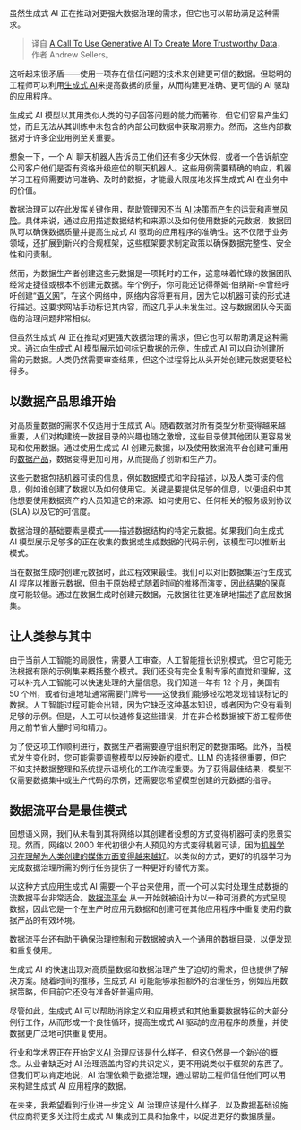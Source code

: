
<!--
title: 使用生成式AI创建更可信数据的呼吁
cover: https://cdn.thenewstack.io/media/2024/08/8c179c8b-governance.jpg
-->

虽然生成式 AI 正在推动对更强大数据治理的需求，但它也可以帮助满足这种需求。

> 译自 [A Call To Use Generative AI To Create More Trustworthy Data](https://thenewstack.io/a-call-to-use-generative-ai-to-create-more-trustworthy-data/)，作者 Andrew Sellers。

这听起来很矛盾——使用一项存在信任问题的技术来创建更可信的数据。但聪明的工程师可以利用[生成式 AI](https://thenewstack.io/ai/)来提高数据的质量，从而构建更准确、更可信的 AI 驱动的应用程序。

生成式 AI 模型以其用类似人类的句子回答问题的能力而著称，但它们容易产生幻觉，而且无法从其训练中未包含的内部公司数据中获取洞察力。然而，这些内部数据对于许多企业用例至关重要。

想象一下，一个 AI 聊天机器人告诉员工他们还有多少天休假，或者一个告诉航空公司客户他们是否有资格升级座位的聊天机器人。这些用例需要精确的响应，机器学习工程师需要访问准确、及时的数据，才能最大限度地发挥生成式 AI 在业务中的价值。

数据治理可以在此发挥关键作用，帮助[管理因不当 AI 决策而产生的运营和声誉风险](https://thenewstack.io/the-disconnected-state-of-enterprise-risk-management/)。具体来说，通过应用描述数据结构和来源以及如何使用数据的元数据，数据团队可以确保数据质量并提高生成式 AI 驱动的应用程序的准确性。这不仅限于业务领域，还扩展到新兴的合规框架，这些框架要求制定政策以确保数据完整性、安全性和问责制。

然而，为数据生产者创建这些元数据是一项耗时的工作，这意味着忙碌的数据团队经常走捷径或根本不创建元数据。举个例子，你可能还记得蒂姆·伯纳斯-李曾经呼吁创建“[语义网](https://www-sop.inria.fr/acacia/cours/essi2006/Scientific%20American_%20Feature%20Article_%20The%20Semantic%20Web_%20May%202001.pdf)”，在这个网络中，网络内容将更有用，因为它以机器可读的形式进行描述。这要求网站手动标记其内容，而这几乎从未发生过。这与数据团队今天面临的治理问题非常相似。

但虽然生成式 AI 正在推动对更强大数据治理的需求，但它也可以帮助满足这种需求。通过向生成式 AI 模型展示如何标记数据的示例，生成式 AI 可以自动创建所需的元数据。人类仍然需要审查结果，但这个过程将比从头开始创建元数据要轻松得多。

## 以数据产品思维开始

对高质量数据的需求不仅适用于生成式 AI。随着数据对所有类型分析变得越来越重要，人们对构建统一数据目录的兴趣也随之激增，这些目录使其他团队更容易发现和使用数据。通过使用生成式 AI 创建元数据，以及使用数据流平台创建可重用的[数据产品](https://medium.com/data-mesh-learning/what-exactly-is-a-data-product-7f6935a17912)，数据变得更加可用，从而提高了创新和生产力。

这些元数据包括机器可读的信息，例如数据模式和字段描述，以及人类可读的信息，例如谁创建了数据以及如何使用它。关键是要提供足够的信息，以便组织中其他想要使用数据资产的人员知道它的来源、如何使用它、任何相关的服务级别协议 (SLA) 以及它的可信度。

数据治理的基础要素是模式——描述数据结构的特定元数据。如果我们向生成式 AI 模型展示足够多的正在收集的数据或生成数据的代码示例，该模型可以推断出模式。

当在数据生成时创建元数据时，此过程效果最佳。我们可以对旧数据集运行生成式 AI 程序以推断元数据，但由于原始模式随着时间的推移而演变，因此结果的保真度可能较低。通过在数据生成时创建元数据，元数据往往更准确地描述了底层数据集。

## 让人类参与其中

由于当前人工智能的局限性，需要人工审查。人工智能擅长识别模式，但它可能无法根据有限的示例集来概括整个模式。我们还没有完全复制专家的直觉和理解，这可以补充人工智能可以快速处理的大量信息。我们知道一年有 12 个月，美国有 50 个州，或者街道地址通常需要门牌号——这使我们能够轻松地发现错误标记的数据。人工智能过程可能会出错，因为它缺乏这种基本知识，或者因为它没有看到足够的示例。但是，人工可以快速修复这些错误，并在非合格数据被下游工程师使用之前节省大量时间和精力。

为了使这项工作顺利进行，数据生产者需要遵守组织制定的数据策略。此外，当模式发生变化时，您可能需要调整模型以反映新的模式。LLM 的选择很重要，但它不如支持数据整理和系统提示语境化的工作流程重要。为了获得最佳结果，模型不仅需要数据集中或生产代码的示例，还需要您希望模型创建的元数据的指导。

## 数据流平台是最佳模式

回想语义网，我们从未看到其将网络以其创建者设想的方式变得机器可读的愿景实现。然而，网络以 2000 年代初很少有人预见的方式变得机器可读，因为[机器学习在理解为人类创建的媒体方面变得越来越好](https://thenewstack.io/creating-machine-learning-models-takes-too-much-time/)。以类似的方式，更好的机器学习为完成数据治理所需的例行任务提供了一种更好的替代方案。

以这种方式应用生成式 AI 需要一个平台来使用，而一个可以实时处理生成数据的流数据平台非常适合。[数据流平台](https://developer.confluent.io/patterns/event-stream/event-streaming-platform/) 从一开始就被设计为以一种可消费的方式呈现数据，因此它是一个在生产时应用元数据和创建可在其他应用程序中重复使用的数据产品的有效环境。

数据流平台还有助于确保治理控制和元数据被纳入一个通用的数据目录，以便发现和重复使用。

生成式 AI 的快速出现对高质量数据和数据治理产生了迫切的需求，但也提供了解决方案。随着时间的推移，生成式 AI 可能能够承担额外的治理任务，例如应用数据策略，但目前它还没有准备好普遍应用。

尽管如此，生成式 AI 可以帮助消除定义和应用模式和其他重要数据特征的大部分例行工作，从而形成一个良性循环，提高生成式 AI 驱动的应用程序的质量，并使数据更广泛地可供重复使用。

行业和学术界正在开始定义[AI 治理](https://academic.oup.com/edited-volume/41989/chapter-abstract/408516484?redirectedFrom=fulltext)应该是什么样子，但这仍然是一个新兴的概念。从业者缺乏对 AI 治理涵盖内容的共识定义，更不用说类似于框架的东西了。但我们可以肯定地说，AI 治理依赖于数据治理，通过帮助工程师信任他们可以用来构建生成式 AI 应用程序的数据。

在未来，我希望看到行业进一步定义 AI 治理应该是什么样子，以及数据基础设施供应商将更多关注将生成式 AI 集成到工具和抽象中，以促进更好的数据质量。

